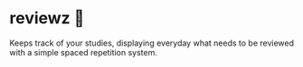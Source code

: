 # reviewz :notebook_with_decorative_cover:

Keeps track of your studies, displaying everyday what needs to be reviewed with a simple spaced repetition system.
